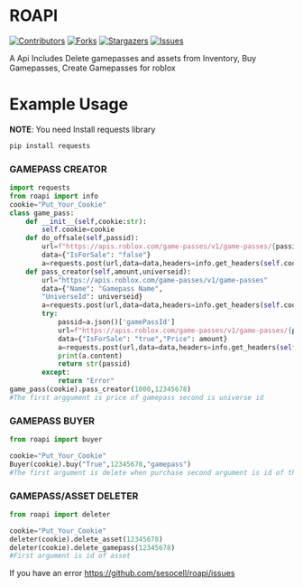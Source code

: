# ROAPI

[![Contributors][contributors-shield]][contributors-url]
[![Forks][forks-shield]][forks-url]
[![Stargazers][stars-shield]][stars-url]
[![Issues][issues-shield]][issues-url]

A Api Includes Delete gamepasses and assets from Inventory, Buy Gamepasses, Create Gamepasses for roblox

# Example Usage
**NOTE**: You need Install requests library
```sh
pip install requests
  ```
### GAMEPASS CREATOR
```py
import requests
from roapi import info
cookie="Put_Your_Cookie"
class game_pass:
    def __init__(self,cookie:str):
        self.cookie=cookie
    def do_offsale(self,passid):
        url=f"https://apis.roblox.com/game-passes/v1/game-passes/{passid}/details"
        data={"IsForSale": "false"}
        a=requests.post(url,data=data,headers=info.get_headers(self.cookie),cookies=info.get_cookies(self.cookie))
    def pass_creator(self,amount,universeid):
        url="https://apis.roblox.com/game-passes/v1/game-passes"
        data={"Name": "Gamepass Name",
        "UniverseId": universeid}
        a=requests.post(url,data=data,headers=info.get_headers(self.cookie),cookies=info.get_cookies(self.cookie))
        try:
            passid=a.json()['gamePassId']
            url=f"https://apis.roblox.com/game-passes/v1/game-passes/{passid}/details"
            data={"IsForSale": "true","Price": amount}
            a=requests.post(url,data=data,headers=info.get_headers(self.cookie),cookies=info.get_cookies(self.cookie))
            print(a.content)
            return str(passid)
        except:
            return "Error"
game_pass(cookie).pass_creator(1000,12345678)
#The first arggument is price of gamepass second is universe id
```
### GAMEPASS BUYER
```py
from roapi import buyer

cookie="Put_Your_Cookie"
Buyer(cookie).buy("True",12345678,"gamepass")
#The first argument is delete when purchase second argument is id of the gamepass the third argument is type of item asset or gamepass
```

### GAMEPASS/ASSET DELETER
```py
from roapi import deleter

cookie="Put_Your_Cookie"
deleter(cookie).delete_asset(12345678)
deleter(cookie).delete_gamepass(12345678)
#First argument is id of asset 
```
[contributors-shield]: https://img.shields.io/github/contributors/sesocell/roapi.svg?style=for-the-badge
[contributors-url]: https://github.com/sesocell/roapi/graphs/contributors
[forks-shield]: https://img.shields.io/github/forks/sesocell/roapi.svg?style=for-the-badge
[forks-url]: https://github.com/sesocell/roapi/network/members
[stars-shield]: https://img.shields.io/github/stars/sesocell/roapi.svg?style=for-the-badge
[stars-url]: https://github.com/sesocell/roapi/stargazers
[issues-shield]: https://img.shields.io/github/issues/sesocell/roapi.svg?style=for-the-badge
[issues-url]: https://github.com/sesocell/roapi/issues


If you have an error https://github.com/sesocell/roapi/issues
